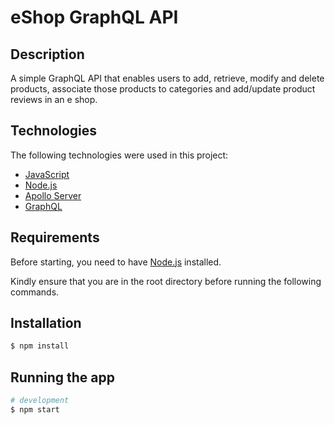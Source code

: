 # eShop GraphQL API

## Description
A simple GraphQL API that enables users to add, retrieve, modify and delete products, associate those products to categories and add/update product reviews in an e shop.

## Technologies 

The following technologies were used in this project:

- [JavaScript](https://www.javascript.com/)
- [Node.js](https://nodejs.org/en/)
- [Apollo Server](https://www.apollographql.com/)
- [GraphQL](https://graphql.org/)



## Requirements

Before starting, you need to have [Node.js](https://nodejs.org/en/) installed. 

Kindly ensure that you are in the root directory before running the following commands.

## Installation

```bash
$ npm install
```

## Running the app

```bash
# development
$ npm start
